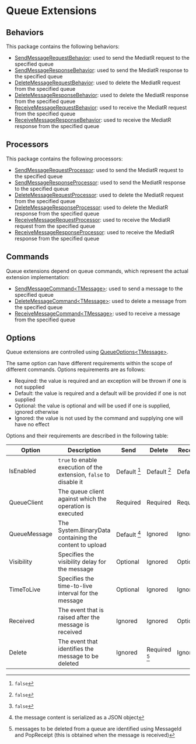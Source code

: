 # Queue Extensions

## Behaviors
This package contains the following behaviors:

- [SendMessageRequestBehavior][1]: used to send the MediatR request to the specified queue
- [SendMessageResponseBehavior][2]: used to send the MediatR response to the specified queue
- [DeleteMessageRequestBehavior][3]: used to delete the MediatR request from the specified queue
- [DeleteMessageResponseBehavior][4]: used to delete the MediatR response from the specified queue
- [ReceiveMessageRequestBehavior][5]: used to receive the MediatR request from the specified queue
- [ReceiveMessageResponseBehavior][6]: used to receive the MediatR response from the specified queue

## Processors
This package contains the following processors:

- [SendMessageRequestProcessor][7]: used to send the MediatR request to the specified queue
- [SendMessageResponseProcessor][8]: used to send the MediatR response to the specified queue
- [DeleteMessageRequestProcessor][9]: used to delete the MediatR request from the specified queue
- [DeleteMessageResponseProcessor][10]: used to delete the MediatR response from the specified queue
- [ReceiveMessageRequestProcessor][11]: used to receive the MediatR request from the specified queue
- [ReceiveMessageResponseProcessor][12]: used to receive the MediatR response from the specified queue

## Commands
Queue extensions depend on queue commands, which represent the actual extension implementation:

- [SendMessageCommand&lt;TMessage&gt;][13]: used to send a message to the specified queue
- [DeleteMessageCommand&lt;TMessage&gt;][14]: used to delete a message from the specified queue
- [ReceiveMessageCommand&lt;TMessage&gt;][15]: used to receive a message from the specified queue

## Options
Queue extensions are controlled using [QueueOptions&lt;TMessage&gt;][opt].

The same option can have different requirements within the scope of different commands. Options requirements are as follows:
- Required: the value is required and an exception will be thrown if one is not supplied
- Default: the value is required and a default will be provided if one is not supplied
- Optional: the value is optional and will be used if one is supplied, ignored otherwise
- Ignored: the value is not used by the command and supplying one will have no effect

Options and their requirements are described in the following table:

[opt]: ../MediatR.Extensions.Azure.Storage.Queues/Options/QueueOptions.cs

| Option       | Description                                                        | Send         | Delete        | Receive      |
|--------------|--------------------------------------------------------------------|--------------|---------------|--------------|
| IsEnabled    | `true` to enable execution of the extension, `false` to disable it | Default [^1] | Default [^1]  | Default [^1] |
| QueueClient  | The queue client against which the operation is executed           | Required     | Required      | Required     |
| QueueMessage | The System.BinaryData containing the content to upload             | Default [^2] | Ignored       | Ignored      |
| Visibility   | Specifies the visibility delay for the message                     | Optional     | Ignored       | Optional     |
| TimeToLive   | Specifies the time-to-live interval for the message                | Optional     | Ignored       | Ignored      |
| Received     | The event that is raised after the message is received             | Ignored      | Ignored       | Optional     |
| Delete       | The event that identifies the message to be deleted                | Ignored      | Required [^3] | Ignored      |

[^1]: `false`
[^2]: the message content is serialized as a JSON object
[^3]: messages to be deleted from a queue are identified using MessageId and PopReceipt (this is obtained when the message is received)

 [1]: ../MediatR.Extensions.Azure.Storage.Queues/Behaviors/SendMessageRequestBehavior.cs
 [2]: ../MediatR.Extensions.Azure.Storage.Queues/Behaviors/SendMessageResponseBehavior.cs
 [3]: ../MediatR.Extensions.Azure.Storage.Queues/Behaviors/DeleteMessageRequestBehavior.cs
 [4]: ../MediatR.Extensions.Azure.Storage.Queues/Behaviors/DeleteMessageResponseBehavior.cs
 [5]: ../MediatR.Extensions.Azure.Storage.Queues/Behaviors/ReceiveMessageRequestBehavior.cs
 [6]: ../MediatR.Extensions.Azure.Storage.Queues/Behaviors/ReceiveMessageResponseBehavior.cs
 [7]: ../MediatR.Extensions.Azure.Storage.Queues/Processors/SendMessageRequestProcessor.cs
 [8]: ../MediatR.Extensions.Azure.Storage.Queues/Processors/SendMessageResponseProcessor.cs
 [9]: ../MediatR.Extensions.Azure.Storage.Queues/Processors/DeleteMessageRequestProcessor.cs
[10]: ../MediatR.Extensions.Azure.Storage.Queues/Processors/DeleteMessageResponseProcessor.cs
[11]: ../MediatR.Extensions.Azure.Storage.Queues/Processors/ReceiveMessageRequestProcessor.cs
[12]: ../MediatR.Extensions.Azure.Storage.Queues/Processors/ReceiveMessageResponseProcessor.cs
[13]: ../MediatR.Extensions.Azure.Storage.Queues/Commands/SendMessageCommand.cs
[14]: ../MediatR.Extensions.Azure.Storage.Queues/Commands/DeleteMessageCommand.cs
[15]: ../MediatR.Extensions.Azure.Storage.Queues/Commands/ReceiveMessageCommand.cs
